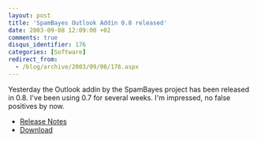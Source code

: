 ```yaml
---
layout: post
title: 'SpamBayes Outlook Addin 0.8 released'
date: 2003-09-08 12:09:00 +02
comments: true
disqus_identifier: 176
categories: [Software]
redirect_from:
  - /blog/archive/2003/09/08/176.aspx
---
```


Yesterday the Outlook addin by the SpamBayes project has been released in 0.8. I've been using 0.7 for several weeks. I'm impressed, no false positives by now.

-   [Release Notes](http://sourceforge.net/project/shownotes.php?release_id=183129)
-   [Download](http://sourceforge.net/project/showfiles.php?group_id=61702&release_id=183129)


